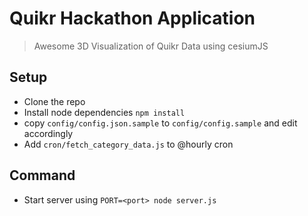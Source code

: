 # Quikr Hackathon Application
> Awesome 3D Visualization of Quikr Data using cesiumJS

## Setup
 - Clone the repo
 - Install node dependencies `npm install`
 - copy `config/config.json.sample` to `config/config.sample` and edit accordingly
 - Add `cron/fetch_category_data.js` to @hourly cron

## Command
 - Start server using `PORT=<port> node server.js`